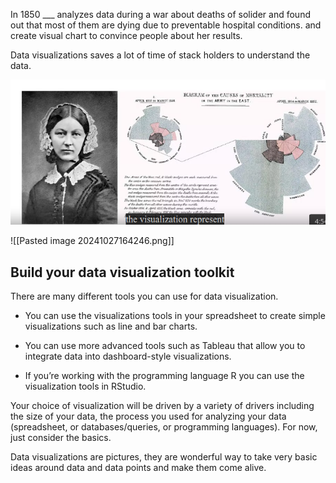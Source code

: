 In 1850 ___ analyzes data during a war about deaths of solider and found out that most of them are dying due to preventable hospital conditions. and create visual chart to convince people about her results.

Data visualizations saves a lot of time of stack holders to understand the data.

![Image](Pasted%20image%2020241027163933.png)


![[Pasted image 20241027164246.png]]
## Build your data visualization toolkit

There are many different tools you can use for data visualization. 

- You can use the visualizations tools in your spreadsheet to create simple visualizations such as line and bar charts.
    
- You can use more advanced tools such as Tableau that allow you to integrate data into dashboard-style visualizations. 
    
- If you’re working with the programming language R you can use the visualization tools in RStudio.
    

Your choice of visualization will be driven by a variety of drivers including the size of your data, the process you used for analyzing your data (spreadsheet, or databases/queries, or programming languages). For now, just consider the basics.



Data visualizations are pictures, they are wonderful way to take very basic ideas around data and data points and make them come alive.